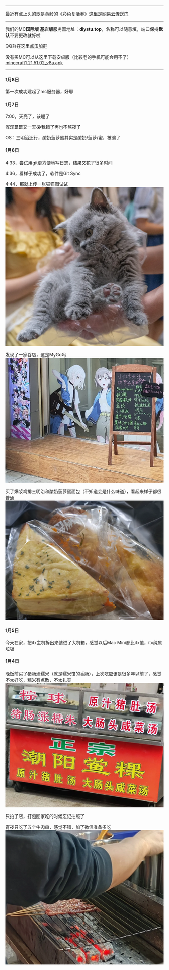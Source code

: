 ***
最近有点上头的歌是黄龄的《彩色复活券》[这里是网易云传送门](https://y.music.163.com/m/song?id=2641552552)
***
我们的MC**国际版 基岩版**服务器地址：**diystu.top**，名称可以随意填，端口保持**默认**不要更改就好啦

QQ群在这里[点击加群](https://qm.qq.com/cgi-bin/qm/qr?k=fYZWVnGg3pB_v7DwaqNx0qbiBlR8KFsO&jump_from=webapi&authKey=ydmxFK8RnPGGfAIlou5sRQt+8Glhjtyb51gCaQAVXWsR+4uYCsqOzGUhpcUgtV5S)

没有买MC可以从这里下载安卓版（比较老的手机可能会用不了）
[minecraft1.21.51.02_v8a.apk](https://downloads.yves.eu.org/minecraft1.21.51.02_v8a.apk)
***
#### 1月8日
第一次成功建起了mc服务器，好耶

#### 1月7日
7:00，天亮了，该睡了

浑浑噩噩又一天😭我错了再也不熬夜了

OS：三明治还行，酸奶菠萝蜜其实是酸奶/菠萝/蜜，被骗了

#### 1月6日
4:33，尝试用git更方便地写日志，结果又花了很多时间

4:36，看样子成功了，软件是Git Sync

4:44，那就上传一张猫猫图试试
![测试猫猫图](/img/测试猫猫图.webp)

发现了一家谷店，这是MyGo吗
![谷店](/img/谷店.webp)

买了爆浆鸡排三明治和酸奶菠萝蜜面包（不知道会是什么味道），看起来样子都很普通
![面包](/img/面包.webp)

#### 1月5日

今天在家，把itx主机拆出来装进了大机箱，感觉以后Mac Mini都比itx值，itx纯属垃圾

#### 1月4日

晚饭前买了猪肠涨糯米（就是糯米馅的香肠），上次吃应该是很多年以前了，感觉不太好吃，糯米有点散，不太扎实
![猪肠涨糯米](/img/猪肠涨糯米.webp)

只拍了店，打包回家吃的时候忘记拍照了

宵夜只吃了五个牛肉串，感觉不错，加了微信准备多吃
![牛肉串](/img/牛肉串.webp)

